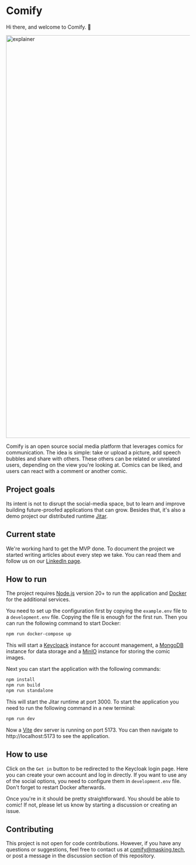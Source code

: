 # Comify

Hi there, and welcome to Comify. 👋

<img width="1102" alt="explainer" src="https://github.com/MaskingTechnology/comify/assets/108156553/25d88eca-0221-41f6-bd6c-a8b93bda9ff4">

Comify is an open source social media platform that leverages comics for communication. The idea is simple: take or upload a picture, add speech bubbles and share with others. These others can be related or unrelated users, depending on the view you're looking at. Comics can be liked, and users can react with a comment or another comic.

## Project goals

Its intent is not to disrupt the social-media space, but to learn and improve building future-proofed applications that can grow. Besides that, it's also a demo project our distributed runtime [Jitar](https://jitar.dev).

## Current state

We're working hard to get the MVP done. To document the project we started writing articles about every step we take. You can read them and follow us on our [LinkedIn page](https://www.linkedin.com/company/maskingtechnology/).

## How to run

The project requires [Node.js](https://nodejs.org/) version 20+ to run the application and [Docker](https://www.docker.com/) for the additional services.

You need to set up the configuration first by copying the `example.env` file to a `development.env` file. Copying the file is enough for the first run. Then you can run the following command to start Docker:

```bash
npm run docker-compose up
```

This will start a [Keycloack](https://www.keycloak.org/) instance for account management, a [MongoDB](https://www.mongodb.com/) instance for data storage and a [MinIO](https://min.io/) instance for storing the comic images.

Next you can start the application with the following commands:

```bash
npm install
npm run build
npm run standalone
```

This will start the Jitar runtime at port 3000. To start the application you need to run the following command in a new terminal:

```bash
npm run dev
```

Now a [Vite](https://vitest.dev/) dev server is running on port 5173. You can then navigate to http://localhost:5173 to see the application.

## How to use

Click on the `Get in` button to be redirected to the Keycloak login page. Here you can create your own account and log in directly. If you want to use any of the social options, you need to configure them in `development.env` file. Don't forget to restart Docker afterwards.

Once you're in it should be pretty straightforward. You should be able to comic! If not, please let us know by starting a discussion or creating an issue.

## Contributing

This project is not open for code contributions. However, if you have any questions or suggestions, feel free to contact us at [comify\@masking.tech](mailto:comify@masking.tech?subject=Comify%20question), or post a message in the discussion section of this repository.
